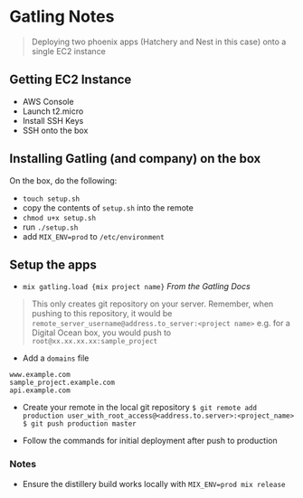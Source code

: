 Gatling Notes
=============

> Deploying two phoenix apps (Hatchery and Nest in this case) onto a single EC2 instance

## Getting EC2 Instance
* AWS Console
* Launch t2.micro
* Install SSH Keys
* SSH onto the box

## Installing Gatling (and company) on the box
On the box, do the following:
* `touch setup.sh`
* copy the contents of `setup.sh` into the remote
* `chmod u+x setup.sh`
* run `./setup.sh`
* add `MIX_ENV=prod` to `/etc/environment`

## Setup the apps
* `mix gatling.load {mix project name}`
*From the Gatling Docs*
> This only creates git repository on your server.
> Remember, when pushing to this repository, it would be `remote_server_username@address.to_server:<project name>`
> e.g. for a Digital Ocean box, you would push to `root@xx.xx.xx.xx:sample_project`

* Add a `domains` file
```
www.example.com
sample_project.example.com
api.example.com
```

* Create your remote in the local git repository
`$ git remote add production user_with_root_access@<address.to.server>:<project_name>`
`$ git push production master`

* Follow the commands for initial deployment after push to production


### Notes
* Ensure the distillery build works locally with `MIX_ENV=prod mix release`
